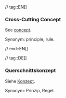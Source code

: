 // tag::EN[]
### Cross-Cutting Concept

See [concept](#term-concept).

Synonym: principle, rule.


// end::EN[]

// tag::DE[]
### Querschnittskonzept

Siehe [Konzept](#term-concept).

Synonym: Prinzip, Regel.
